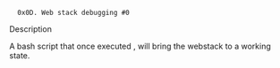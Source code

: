       0x0D. Web stack debugging #0

Description

A bash script that once executed , will bring the webstack to a working state.

